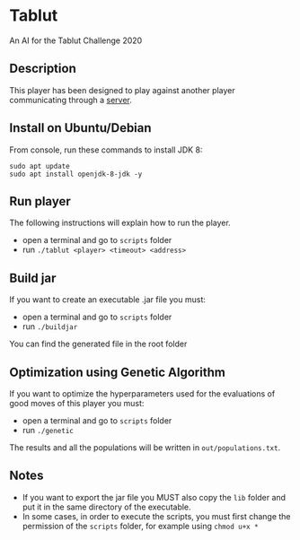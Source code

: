 # Tablut
An AI for the Tablut Challenge 2020

## Description
This player has been designed to play against another player communicating through a [server](https://github.com/AGalassi/TablutCompetition).

## Install on Ubuntu/Debian
From console, run these commands to install JDK 8:
```
sudo apt update
sudo apt install openjdk-8-jdk -y
```

## Run player
The following instructions will explain how to run the player.
* open a terminal and go to `scripts` folder
* run `./tablut <player> <timeout> <address>`

## Build jar
If you want to create an executable .jar file you must:
* open a terminal and go to `scripts` folder
* run `./buildjar`

You can find the generated file in the root folder

## Optimization using Genetic Algorithm
If you want to optimize the hyperparameters used for the evaluations of good moves of this player you must:
* open a terminal and go to `scripts` folder
* run `./genetic`

The results and all the populations will be written in `out/populations.txt`.

## Notes
* If you want to export the jar file you MUST also copy the `lib` folder and put it in the same directory of the executable.
* In some cases, in order to execute the scripts, you must first change the permission of the `scripts` folder, for example using `chmod u+x *`
